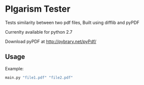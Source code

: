 Plgarism Tester
==========

Tests similarity between two pdf files, Built using difflib and pyPDF

Currenlty available for python 2.7 

Download pyPDF at http://pybrary.net/pyPdf/


Usage
---

Example: 


```bash
main.py "file1.pdf" "file2.pdf"

```
